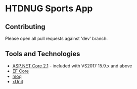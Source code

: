 # HTDNUG Sports App

## Contributing

Please open all pull requests against 'dev' branch. 

## Tools and Technologies
* [ASP.NET Core 2.1](https://docs.microsoft.com/en-us/aspnet/core/) - included with VS2017 15.9.x and above
* [EF Core](https://docs.microsoft.com/en-us/ef/core/)
* [moq](https://github.com/moq/moq4)
* [xUnit](https://xunit.github.io/)
